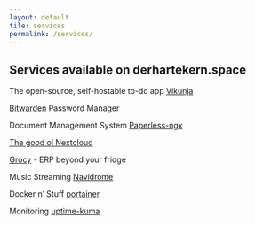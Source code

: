 ```yaml
---
layout: default
tile: services
permalink: /services/
---
```

## Services available on derhartekern.space

The open-source, self-hostable to-do app [Vikunja](https://vikunja.derhartekern.space)  

[Bitwarden](https://bitwarden.derhartekern.space) Password Manager  

Document Management System [Paperless-ngx](https://paperless.derhartekern.spae)  

[The good ol Nextcloud](https://nextcloud.derhartekern.space)  

[Grocy](https://grocy.derhartekern.space) - ERP beyond your fridge  

Music Streaming [Navidrome](https://music.derhartekern.space)  

Docker n’ Stuff [portainer](https://portainer.derhartekern.space)  

Monitoring [uptime-kuma](https://kuma.derhartekern.space)  
